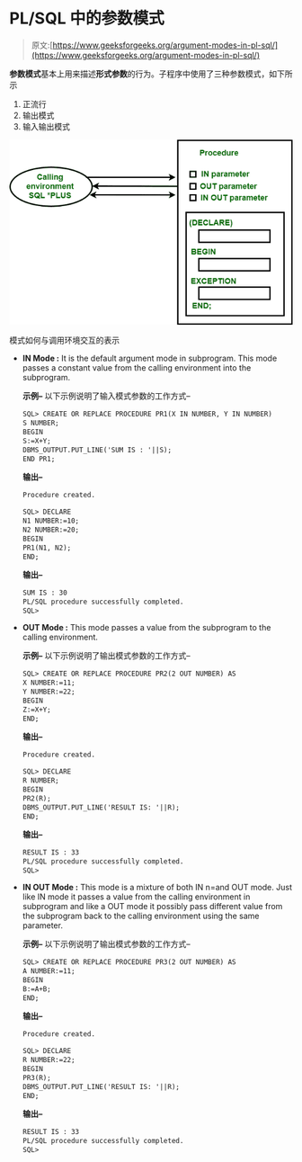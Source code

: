 # PL/SQL 中的参数模式

> 原文:[https://www.geeksforgeeks.org/argument-modes-in-pl-sql/](https://www.geeksforgeeks.org/argument-modes-in-pl-sql/)

**参数模式**基本上用来描述**形式参数**的行为。子程序中使用了三种参数模式，如下所示

1.  正流行
2.  输出模式
3.  输入输出模式

![](img/3d79b405ae9c738c926dc04141f27705.png)

模式如何与调用环境交互的表示

*   **IN Mode :**
    It is the default argument mode in subprogram. This mode passes a constant value from the calling environment into the subprogram.

    **示例–**
    以下示例说明了输入模式参数的工作方式–

    ```
    SQL> CREATE OR REPLACE PROCEDURE PR1(X IN NUMBER, Y IN NUMBER)
    S NUMBER;
    BEGIN
    S:=X+Y;
    DBMS_OUTPUT.PUT_LINE('SUM IS : '||S);
    END PR1;
    ```

    **输出–**

    ```
    Procedure created.
    ```

    ```
    SQL> DECLARE
    N1 NUMBER:=10;
    N2 NUMBER:=20;
    BEGIN
    PR1(N1, N2);
    END;
    ```

    **输出–**

    ```
    SUM IS : 30
    PL/SQL procedure successfully completed.
    SQL>
    ```

*   **OUT Mode :**
    This mode passes a value from the subprogram to the calling environment.

    **示例–**
    以下示例说明了输出模式参数的工作方式–

    ```
    SQL> CREATE OR REPLACE PROCEDURE PR2(2 OUT NUMBER) AS
    X NUMBER:=11;
    Y NUMBER:=22;
    BEGIN
    Z:=X+Y;
    END;
    ```

    **输出–**

    ```
    Procedure created.
    ```

    ```
    SQL> DECLARE
    R NUMBER;
    BEGIN
    PR2(R);
    DBMS_OUTPUT.PUT_LINE('RESULT IS: '||R);
    END;
    ```

    **输出–**

    ```
    RESULT IS : 33
    PL/SQL procedure successfully completed.
    SQL>
    ```

*   **IN OUT Mode :**
    This mode is a mixture of both IN n=and OUT mode. Just like IN mode it passes a value from the calling environment in subprogram and like a OUT mode it possibly pass different value from the subprogram back to the calling environment using the same parameter.

    **示例–**
    以下示例说明了输出模式参数的工作方式–

    ```
    SQL> CREATE OR REPLACE PROCEDURE PR3(2 OUT NUMBER) AS
    A NUMBER:=11;
    BEGIN
    B:=A+B;
    END;
    ```

    **输出–**

    ```
    Procedure created.
    ```

    ```
    SQL> DECLARE
    R NUMBER:=22;
    BEGIN
    PR3(R);
    DBMS_OUTPUT.PUT_LINE('RESULT IS: '||R);
    END;
    ```

    **输出–**

    ```
    RESULT IS : 33
    PL/SQL procedure successfully completed.
    SQL>
    ```